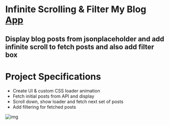 # Infinite Scrolling & Filter My Blog [App](https://tudorbejinari.github.io/infinite-scroll-blog/)

## Display blog posts from jsonplaceholder and add infinite scroll to fetch posts and also add filter box

# Project Specifications
* Create UI & custom CSS loader animation
* Fetch initial posts from API and display
* Scroll down, show loader and fetch next set of posts
* Add filtering for fetched posts

![img]()
